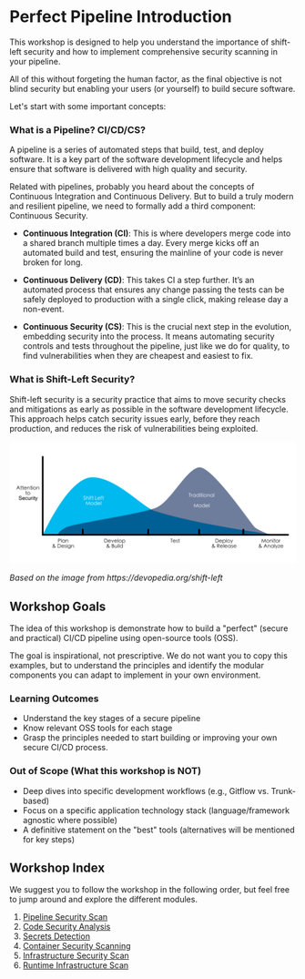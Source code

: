 # Perfect Pipeline Introduction

This workshop is designed to help you understand the importance of shift-left security and how to implement comprehensive security scanning in your pipeline.

All of this without forgeting the human factor, as the final objective is not blind security but enabling your users (or yourself) to build secure software.

Let's start with some important concepts:

### What is a Pipeline? CI/CD/CS?

A pipeline is a series of automated steps that build, test, and deploy software. It is a key part of the software development lifecycle and helps ensure that software is delivered with high quality and security.

Related with pipelines, probably you heard about the concepts of Continuous Integration and Continuous Delivery. But to build a truly modern and resilient pipeline, we need to formally add a third component: Continuous Security.

- **Continuous Integration (CI)**: This is where developers merge code into a shared branch multiple times a day. Every merge kicks off an automated build and test, ensuring the mainline of your code is never broken for long.

- **Continuous Delivery (CD)**: This takes CI a step further. It’s an automated process that ensures any change passing the tests can be safely deployed to production with a single click, making release day a non-event.

- **Continuous Security (CS)**: This is the crucial next step in the evolution, embedding security into the process. It means automating security controls and tests throughout the pipeline, just like we do for quality, to find vulnerabilities when they are cheapest and easiest to fix.



### What is Shift-Left Security?

Shift-left security is a security practice that aims to move security checks and mitigations as early as possible in the software development lifecycle. This approach helps catch security issues early, before they reach production, and reduces the risk of vulnerabilities being exploited.

<p align="center">
<img src="./imgs/shift-left.png" alt="Shift-Left Security" width="800">
<p><em>Based on the image from https://devopedia.org/shift-left</em></p>
</p>


## Workshop Goals
The idea of this workshop is demonstrate  how to build a "perfect" (secure and practical) CI/CD pipeline using open-source tools (OSS).

The goal is inspirational, not prescriptive. We do not want you to copy this examples, but to understand the principles and identify the modular components you can adapt to implement in your own environment.

### Learning Outcomes
- Understand the key stages of a secure pipeline
- Know relevant OSS tools for each stage
- Grasp the principles needed to start building or improving your own secure CI/CD process.


### Out of Scope (What this workshop is NOT)
- Deep dives into specific development workflows (e.g., Gitflow vs. Trunk-based)
- Focus on a specific application technology stack (language/framework agnostic where possible)
- A definitive statement on the "best" tools (alternatives will be mentioned for key steps)


## Workshop Index
We suggest you to follow the workshop in the following order, but feel free to jump around and explore the different modules.

1. [Pipeline Security Scan](pipeline_scan/)
2. [Code Security Analysis](code_scan/)
3. [Secrets Detection](secrets_scan/)
4. [Container Security Scanning](container_scan/)
5. [Infrastructure Security Scan](iac_scan/)
6. [Runtime Infrastructure Scan](runtime_infra_scan/)



